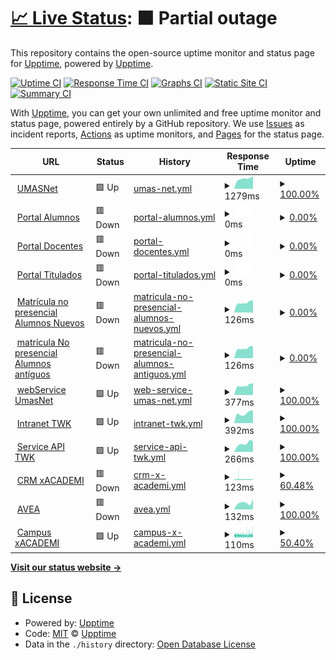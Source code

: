 # [📈 Live Status](https://upptime.github.io/upptime): <!--live status--> **🟧 Partial outage**

This repository contains the open-source uptime monitor and status page for [Upptime](https://upptime.js.org), powered by [Upptime](https://github.com/upptime/upptime).

[![Uptime CI](https://github.com/cleyan/status-umas/workflows/Uptime%20CI/badge.svg)](https://github.com/cleyan/status-umas/actions?query=workflow%3A%22Uptime+CI%22)
[![Response Time CI](https://github.com/cleyan/status-umas/workflows/Response%20Time%20CI/badge.svg)](https://github.com/cleyan/status-umas/actions?query=workflow%3A%22Response+Time+CI%22)
[![Graphs CI](https://github.com/cleyan/status-umas/workflows/Graphs%20CI/badge.svg)](https://github.com/cleyan/status-umas/actions?query=workflow%3A%22Graphs+CI%22)
[![Static Site CI](https://github.com/cleyan/status-umas/workflows/Static%20Site%20CI/badge.svg)](https://github.com/cleyan/status-umas/actions?query=workflow%3A%22Static+Site+CI%22)
[![Summary CI](https://github.com/cleyan/status-umas/workflows/Summary%20CI/badge.svg)](https://github.com/cleyan/status-umas/actions?query=workflow%3A%22Summary+CI%22)

With [Upptime](https://upptime.js.org), you can get your own unlimited and free uptime monitor and status page, powered entirely by a GitHub repository. We use [Issues](https://github.com/upptime/upptime/issues) as incident reports, [Actions](https://github.com/cleyan/status-umas/actions) as uptime monitors, and [Pages](https://upptime.github.io/upptime) for the status page.

<!--start: status pages-->
<!-- This summary is generated by Upptime (https://github.com/upptime/upptime) -->
<!-- Do not edit this manually, your changes will be overwritten -->
<!-- prettier-ignore -->
| URL | Status | History | Response Time | Uptime |
| --- | ------ | ------- | ------------- | ------ |
| <img alt="" src="https://icons.duckduckgo.com/ip3/twk.umas.cl.ico" height="13"> [UMASNet](https://twk.umas.cl/umasnet) | 🟩 Up | [umas-net.yml](https://github.com/cleyan/status-umas/commits/HEAD/history/umas-net.yml) | <details><summary><img alt="Response time graph" src="./graphs/umas-net/response-time-week.png" height="20"> 1279ms</summary><br><a href="https://status.twk.cl/history/umas-net"><img alt="Response time 1801" src="https://img.shields.io/endpoint?url=https%3A%2F%2Fraw.githubusercontent.com%2Fcleyan%2Fstatus-umas%2FHEAD%2Fapi%2Fumas-net%2Fresponse-time.json"></a><br><a href="https://status.twk.cl/history/umas-net"><img alt="24-hour response time 1565" src="https://img.shields.io/endpoint?url=https%3A%2F%2Fraw.githubusercontent.com%2Fcleyan%2Fstatus-umas%2FHEAD%2Fapi%2Fumas-net%2Fresponse-time-day.json"></a><br><a href="https://status.twk.cl/history/umas-net"><img alt="7-day response time 1279" src="https://img.shields.io/endpoint?url=https%3A%2F%2Fraw.githubusercontent.com%2Fcleyan%2Fstatus-umas%2FHEAD%2Fapi%2Fumas-net%2Fresponse-time-week.json"></a><br><a href="https://status.twk.cl/history/umas-net"><img alt="30-day response time 1303" src="https://img.shields.io/endpoint?url=https%3A%2F%2Fraw.githubusercontent.com%2Fcleyan%2Fstatus-umas%2FHEAD%2Fapi%2Fumas-net%2Fresponse-time-month.json"></a><br><a href="https://status.twk.cl/history/umas-net"><img alt="1-year response time 1836" src="https://img.shields.io/endpoint?url=https%3A%2F%2Fraw.githubusercontent.com%2Fcleyan%2Fstatus-umas%2FHEAD%2Fapi%2Fumas-net%2Fresponse-time-year.json"></a></details> | <details><summary><a href="https://status.twk.cl/history/umas-net">100.00%</a></summary><a href="https://status.twk.cl/history/umas-net"><img alt="All-time uptime 99.69%" src="https://img.shields.io/endpoint?url=https%3A%2F%2Fraw.githubusercontent.com%2Fcleyan%2Fstatus-umas%2FHEAD%2Fapi%2Fumas-net%2Fuptime.json"></a><br><a href="https://status.twk.cl/history/umas-net"><img alt="24-hour uptime 100.00%" src="https://img.shields.io/endpoint?url=https%3A%2F%2Fraw.githubusercontent.com%2Fcleyan%2Fstatus-umas%2FHEAD%2Fapi%2Fumas-net%2Fuptime-day.json"></a><br><a href="https://status.twk.cl/history/umas-net"><img alt="7-day uptime 100.00%" src="https://img.shields.io/endpoint?url=https%3A%2F%2Fraw.githubusercontent.com%2Fcleyan%2Fstatus-umas%2FHEAD%2Fapi%2Fumas-net%2Fuptime-week.json"></a><br><a href="https://status.twk.cl/history/umas-net"><img alt="30-day uptime 100.00%" src="https://img.shields.io/endpoint?url=https%3A%2F%2Fraw.githubusercontent.com%2Fcleyan%2Fstatus-umas%2FHEAD%2Fapi%2Fumas-net%2Fuptime-month.json"></a><br><a href="https://status.twk.cl/history/umas-net"><img alt="1-year uptime 99.62%" src="https://img.shields.io/endpoint?url=https%3A%2F%2Fraw.githubusercontent.com%2Fcleyan%2Fstatus-umas%2FHEAD%2Fapi%2Fumas-net%2Fuptime-year.json"></a></details>
| <img alt="" src="https://icons.duckduckgo.com/ip3/portalalumnos.twk.cl.ico" height="13"> [Portal Alumnos](https://portalalumnos.twk.cl) | 🟥 Down | [portal-alumnos.yml](https://github.com/cleyan/status-umas/commits/HEAD/history/portal-alumnos.yml) | <details><summary><img alt="Response time graph" src="./graphs/portal-alumnos/response-time-week.png" height="20"> 0ms</summary><br><a href="https://status.twk.cl/history/portal-alumnos"><img alt="Response time 751" src="https://img.shields.io/endpoint?url=https%3A%2F%2Fraw.githubusercontent.com%2Fcleyan%2Fstatus-umas%2FHEAD%2Fapi%2Fportal-alumnos%2Fresponse-time.json"></a><br><a href="https://status.twk.cl/history/portal-alumnos"><img alt="24-hour response time 0" src="https://img.shields.io/endpoint?url=https%3A%2F%2Fraw.githubusercontent.com%2Fcleyan%2Fstatus-umas%2FHEAD%2Fapi%2Fportal-alumnos%2Fresponse-time-day.json"></a><br><a href="https://status.twk.cl/history/portal-alumnos"><img alt="7-day response time 0" src="https://img.shields.io/endpoint?url=https%3A%2F%2Fraw.githubusercontent.com%2Fcleyan%2Fstatus-umas%2FHEAD%2Fapi%2Fportal-alumnos%2Fresponse-time-week.json"></a><br><a href="https://status.twk.cl/history/portal-alumnos"><img alt="30-day response time 0" src="https://img.shields.io/endpoint?url=https%3A%2F%2Fraw.githubusercontent.com%2Fcleyan%2Fstatus-umas%2FHEAD%2Fapi%2Fportal-alumnos%2Fresponse-time-month.json"></a><br><a href="https://status.twk.cl/history/portal-alumnos"><img alt="1-year response time 751" src="https://img.shields.io/endpoint?url=https%3A%2F%2Fraw.githubusercontent.com%2Fcleyan%2Fstatus-umas%2FHEAD%2Fapi%2Fportal-alumnos%2Fresponse-time-year.json"></a></details> | <details><summary><a href="https://status.twk.cl/history/portal-alumnos">0.00%</a></summary><a href="https://status.twk.cl/history/portal-alumnos"><img alt="All-time uptime 80.23%" src="https://img.shields.io/endpoint?url=https%3A%2F%2Fraw.githubusercontent.com%2Fcleyan%2Fstatus-umas%2FHEAD%2Fapi%2Fportal-alumnos%2Fuptime.json"></a><br><a href="https://status.twk.cl/history/portal-alumnos"><img alt="24-hour uptime 0.00%" src="https://img.shields.io/endpoint?url=https%3A%2F%2Fraw.githubusercontent.com%2Fcleyan%2Fstatus-umas%2FHEAD%2Fapi%2Fportal-alumnos%2Fuptime-day.json"></a><br><a href="https://status.twk.cl/history/portal-alumnos"><img alt="7-day uptime 0.00%" src="https://img.shields.io/endpoint?url=https%3A%2F%2Fraw.githubusercontent.com%2Fcleyan%2Fstatus-umas%2FHEAD%2Fapi%2Fportal-alumnos%2Fuptime-week.json"></a><br><a href="https://status.twk.cl/history/portal-alumnos"><img alt="30-day uptime 7.96%" src="https://img.shields.io/endpoint?url=https%3A%2F%2Fraw.githubusercontent.com%2Fcleyan%2Fstatus-umas%2FHEAD%2Fapi%2Fportal-alumnos%2Fuptime-month.json"></a><br><a href="https://status.twk.cl/history/portal-alumnos"><img alt="1-year uptime 26.28%" src="https://img.shields.io/endpoint?url=https%3A%2F%2Fraw.githubusercontent.com%2Fcleyan%2Fstatus-umas%2FHEAD%2Fapi%2Fportal-alumnos%2Fuptime-year.json"></a></details>
| <img alt="" src="https://icons.duckduckgo.com/ip3/portaldocentes.twk.cl.ico" height="13"> [Portal Docentes](https://portaldocentes.twk.cl) | 🟥 Down | [portal-docentes.yml](https://github.com/cleyan/status-umas/commits/HEAD/history/portal-docentes.yml) | <details><summary><img alt="Response time graph" src="./graphs/portal-docentes/response-time-week.png" height="20"> 0ms</summary><br><a href="https://status.twk.cl/history/portal-docentes"><img alt="Response time 825" src="https://img.shields.io/endpoint?url=https%3A%2F%2Fraw.githubusercontent.com%2Fcleyan%2Fstatus-umas%2FHEAD%2Fapi%2Fportal-docentes%2Fresponse-time.json"></a><br><a href="https://status.twk.cl/history/portal-docentes"><img alt="24-hour response time 0" src="https://img.shields.io/endpoint?url=https%3A%2F%2Fraw.githubusercontent.com%2Fcleyan%2Fstatus-umas%2FHEAD%2Fapi%2Fportal-docentes%2Fresponse-time-day.json"></a><br><a href="https://status.twk.cl/history/portal-docentes"><img alt="7-day response time 0" src="https://img.shields.io/endpoint?url=https%3A%2F%2Fraw.githubusercontent.com%2Fcleyan%2Fstatus-umas%2FHEAD%2Fapi%2Fportal-docentes%2Fresponse-time-week.json"></a><br><a href="https://status.twk.cl/history/portal-docentes"><img alt="30-day response time 0" src="https://img.shields.io/endpoint?url=https%3A%2F%2Fraw.githubusercontent.com%2Fcleyan%2Fstatus-umas%2FHEAD%2Fapi%2Fportal-docentes%2Fresponse-time-month.json"></a><br><a href="https://status.twk.cl/history/portal-docentes"><img alt="1-year response time 740" src="https://img.shields.io/endpoint?url=https%3A%2F%2Fraw.githubusercontent.com%2Fcleyan%2Fstatus-umas%2FHEAD%2Fapi%2Fportal-docentes%2Fresponse-time-year.json"></a></details> | <details><summary><a href="https://status.twk.cl/history/portal-docentes">0.00%</a></summary><a href="https://status.twk.cl/history/portal-docentes"><img alt="All-time uptime 80.35%" src="https://img.shields.io/endpoint?url=https%3A%2F%2Fraw.githubusercontent.com%2Fcleyan%2Fstatus-umas%2FHEAD%2Fapi%2Fportal-docentes%2Fuptime.json"></a><br><a href="https://status.twk.cl/history/portal-docentes"><img alt="24-hour uptime 0.00%" src="https://img.shields.io/endpoint?url=https%3A%2F%2Fraw.githubusercontent.com%2Fcleyan%2Fstatus-umas%2FHEAD%2Fapi%2Fportal-docentes%2Fuptime-day.json"></a><br><a href="https://status.twk.cl/history/portal-docentes"><img alt="7-day uptime 0.00%" src="https://img.shields.io/endpoint?url=https%3A%2F%2Fraw.githubusercontent.com%2Fcleyan%2Fstatus-umas%2FHEAD%2Fapi%2Fportal-docentes%2Fuptime-week.json"></a><br><a href="https://status.twk.cl/history/portal-docentes"><img alt="30-day uptime 7.96%" src="https://img.shields.io/endpoint?url=https%3A%2F%2Fraw.githubusercontent.com%2Fcleyan%2Fstatus-umas%2FHEAD%2Fapi%2Fportal-docentes%2Fuptime-month.json"></a><br><a href="https://status.twk.cl/history/portal-docentes"><img alt="1-year uptime 26.28%" src="https://img.shields.io/endpoint?url=https%3A%2F%2Fraw.githubusercontent.com%2Fcleyan%2Fstatus-umas%2FHEAD%2Fapi%2Fportal-docentes%2Fuptime-year.json"></a></details>
| <img alt="" src="https://icons.duckduckgo.com/ip3/portaltitulados.twk.cl.ico" height="13"> [Portal Titulados](https://portaltitulados.twk.cl) | 🟥 Down | [portal-titulados.yml](https://github.com/cleyan/status-umas/commits/HEAD/history/portal-titulados.yml) | <details><summary><img alt="Response time graph" src="./graphs/portal-titulados/response-time-week.png" height="20"> 0ms</summary><br><a href="https://status.twk.cl/history/portal-titulados"><img alt="Response time 674" src="https://img.shields.io/endpoint?url=https%3A%2F%2Fraw.githubusercontent.com%2Fcleyan%2Fstatus-umas%2FHEAD%2Fapi%2Fportal-titulados%2Fresponse-time.json"></a><br><a href="https://status.twk.cl/history/portal-titulados"><img alt="24-hour response time 0" src="https://img.shields.io/endpoint?url=https%3A%2F%2Fraw.githubusercontent.com%2Fcleyan%2Fstatus-umas%2FHEAD%2Fapi%2Fportal-titulados%2Fresponse-time-day.json"></a><br><a href="https://status.twk.cl/history/portal-titulados"><img alt="7-day response time 0" src="https://img.shields.io/endpoint?url=https%3A%2F%2Fraw.githubusercontent.com%2Fcleyan%2Fstatus-umas%2FHEAD%2Fapi%2Fportal-titulados%2Fresponse-time-week.json"></a><br><a href="https://status.twk.cl/history/portal-titulados"><img alt="30-day response time 0" src="https://img.shields.io/endpoint?url=https%3A%2F%2Fraw.githubusercontent.com%2Fcleyan%2Fstatus-umas%2FHEAD%2Fapi%2Fportal-titulados%2Fresponse-time-month.json"></a><br><a href="https://status.twk.cl/history/portal-titulados"><img alt="1-year response time 612" src="https://img.shields.io/endpoint?url=https%3A%2F%2Fraw.githubusercontent.com%2Fcleyan%2Fstatus-umas%2FHEAD%2Fapi%2Fportal-titulados%2Fresponse-time-year.json"></a></details> | <details><summary><a href="https://status.twk.cl/history/portal-titulados">0.00%</a></summary><a href="https://status.twk.cl/history/portal-titulados"><img alt="All-time uptime 80.28%" src="https://img.shields.io/endpoint?url=https%3A%2F%2Fraw.githubusercontent.com%2Fcleyan%2Fstatus-umas%2FHEAD%2Fapi%2Fportal-titulados%2Fuptime.json"></a><br><a href="https://status.twk.cl/history/portal-titulados"><img alt="24-hour uptime 0.00%" src="https://img.shields.io/endpoint?url=https%3A%2F%2Fraw.githubusercontent.com%2Fcleyan%2Fstatus-umas%2FHEAD%2Fapi%2Fportal-titulados%2Fuptime-day.json"></a><br><a href="https://status.twk.cl/history/portal-titulados"><img alt="7-day uptime 0.00%" src="https://img.shields.io/endpoint?url=https%3A%2F%2Fraw.githubusercontent.com%2Fcleyan%2Fstatus-umas%2FHEAD%2Fapi%2Fportal-titulados%2Fuptime-week.json"></a><br><a href="https://status.twk.cl/history/portal-titulados"><img alt="30-day uptime 7.96%" src="https://img.shields.io/endpoint?url=https%3A%2F%2Fraw.githubusercontent.com%2Fcleyan%2Fstatus-umas%2FHEAD%2Fapi%2Fportal-titulados%2Fuptime-month.json"></a><br><a href="https://status.twk.cl/history/portal-titulados"><img alt="1-year uptime 26.28%" src="https://img.shields.io/endpoint?url=https%3A%2F%2Fraw.githubusercontent.com%2Fcleyan%2Fstatus-umas%2FHEAD%2Fapi%2Fportal-titulados%2Fuptime-year.json"></a></details>
| <img alt="" src="https://icons.duckduckgo.com/ip3/twk.umas.cl.ico" height="13"> [Matrícula no presencial Alumnos Nuevos](https://twk.umas.cl/mnp) | 🟥 Down | [matricula-no-presencial-alumnos-nuevos.yml](https://github.com/cleyan/status-umas/commits/HEAD/history/matricula-no-presencial-alumnos-nuevos.yml) | <details><summary><img alt="Response time graph" src="./graphs/matricula-no-presencial-alumnos-nuevos/response-time-week.png" height="20"> 126ms</summary><br><a href="https://status.twk.cl/history/matricula-no-presencial-alumnos-nuevos"><img alt="Response time 219" src="https://img.shields.io/endpoint?url=https%3A%2F%2Fraw.githubusercontent.com%2Fcleyan%2Fstatus-umas%2FHEAD%2Fapi%2Fmatricula-no-presencial-alumnos-nuevos%2Fresponse-time.json"></a><br><a href="https://status.twk.cl/history/matricula-no-presencial-alumnos-nuevos"><img alt="24-hour response time 151" src="https://img.shields.io/endpoint?url=https%3A%2F%2Fraw.githubusercontent.com%2Fcleyan%2Fstatus-umas%2FHEAD%2Fapi%2Fmatricula-no-presencial-alumnos-nuevos%2Fresponse-time-day.json"></a><br><a href="https://status.twk.cl/history/matricula-no-presencial-alumnos-nuevos"><img alt="7-day response time 126" src="https://img.shields.io/endpoint?url=https%3A%2F%2Fraw.githubusercontent.com%2Fcleyan%2Fstatus-umas%2FHEAD%2Fapi%2Fmatricula-no-presencial-alumnos-nuevos%2Fresponse-time-week.json"></a><br><a href="https://status.twk.cl/history/matricula-no-presencial-alumnos-nuevos"><img alt="30-day response time 126" src="https://img.shields.io/endpoint?url=https%3A%2F%2Fraw.githubusercontent.com%2Fcleyan%2Fstatus-umas%2FHEAD%2Fapi%2Fmatricula-no-presencial-alumnos-nuevos%2Fresponse-time-month.json"></a><br><a href="https://status.twk.cl/history/matricula-no-presencial-alumnos-nuevos"><img alt="1-year response time 181" src="https://img.shields.io/endpoint?url=https%3A%2F%2Fraw.githubusercontent.com%2Fcleyan%2Fstatus-umas%2FHEAD%2Fapi%2Fmatricula-no-presencial-alumnos-nuevos%2Fresponse-time-year.json"></a></details> | <details><summary><a href="https://status.twk.cl/history/matricula-no-presencial-alumnos-nuevos">0.00%</a></summary><a href="https://status.twk.cl/history/matricula-no-presencial-alumnos-nuevos"><img alt="All-time uptime 80.18%" src="https://img.shields.io/endpoint?url=https%3A%2F%2Fraw.githubusercontent.com%2Fcleyan%2Fstatus-umas%2FHEAD%2Fapi%2Fmatricula-no-presencial-alumnos-nuevos%2Fuptime.json"></a><br><a href="https://status.twk.cl/history/matricula-no-presencial-alumnos-nuevos"><img alt="24-hour uptime 0.00%" src="https://img.shields.io/endpoint?url=https%3A%2F%2Fraw.githubusercontent.com%2Fcleyan%2Fstatus-umas%2FHEAD%2Fapi%2Fmatricula-no-presencial-alumnos-nuevos%2Fuptime-day.json"></a><br><a href="https://status.twk.cl/history/matricula-no-presencial-alumnos-nuevos"><img alt="7-day uptime 0.00%" src="https://img.shields.io/endpoint?url=https%3A%2F%2Fraw.githubusercontent.com%2Fcleyan%2Fstatus-umas%2FHEAD%2Fapi%2Fmatricula-no-presencial-alumnos-nuevos%2Fuptime-week.json"></a><br><a href="https://status.twk.cl/history/matricula-no-presencial-alumnos-nuevos"><img alt="30-day uptime 7.96%" src="https://img.shields.io/endpoint?url=https%3A%2F%2Fraw.githubusercontent.com%2Fcleyan%2Fstatus-umas%2FHEAD%2Fapi%2Fmatricula-no-presencial-alumnos-nuevos%2Fuptime-month.json"></a><br><a href="https://status.twk.cl/history/matricula-no-presencial-alumnos-nuevos"><img alt="1-year uptime 25.82%" src="https://img.shields.io/endpoint?url=https%3A%2F%2Fraw.githubusercontent.com%2Fcleyan%2Fstatus-umas%2FHEAD%2Fapi%2Fmatricula-no-presencial-alumnos-nuevos%2Fuptime-year.json"></a></details>
| <img alt="" src="https://icons.duckduckgo.com/ip3/twk.umas.cl.ico" height="13"> [matrícula No presencial Alumnos antíguos](https://twk.umas.cl/mnpaa) | 🟥 Down | [matricula-no-presencial-alumnos-antiguos.yml](https://github.com/cleyan/status-umas/commits/HEAD/history/matricula-no-presencial-alumnos-antiguos.yml) | <details><summary><img alt="Response time graph" src="./graphs/matricula-no-presencial-alumnos-antiguos/response-time-week.png" height="20"> 126ms</summary><br><a href="https://status.twk.cl/history/matricula-no-presencial-alumnos-antiguos"><img alt="Response time 201" src="https://img.shields.io/endpoint?url=https%3A%2F%2Fraw.githubusercontent.com%2Fcleyan%2Fstatus-umas%2FHEAD%2Fapi%2Fmatricula-no-presencial-alumnos-antiguos%2Fresponse-time.json"></a><br><a href="https://status.twk.cl/history/matricula-no-presencial-alumnos-antiguos"><img alt="24-hour response time 151" src="https://img.shields.io/endpoint?url=https%3A%2F%2Fraw.githubusercontent.com%2Fcleyan%2Fstatus-umas%2FHEAD%2Fapi%2Fmatricula-no-presencial-alumnos-antiguos%2Fresponse-time-day.json"></a><br><a href="https://status.twk.cl/history/matricula-no-presencial-alumnos-antiguos"><img alt="7-day response time 126" src="https://img.shields.io/endpoint?url=https%3A%2F%2Fraw.githubusercontent.com%2Fcleyan%2Fstatus-umas%2FHEAD%2Fapi%2Fmatricula-no-presencial-alumnos-antiguos%2Fresponse-time-week.json"></a><br><a href="https://status.twk.cl/history/matricula-no-presencial-alumnos-antiguos"><img alt="30-day response time 126" src="https://img.shields.io/endpoint?url=https%3A%2F%2Fraw.githubusercontent.com%2Fcleyan%2Fstatus-umas%2FHEAD%2Fapi%2Fmatricula-no-presencial-alumnos-antiguos%2Fresponse-time-month.json"></a><br><a href="https://status.twk.cl/history/matricula-no-presencial-alumnos-antiguos"><img alt="1-year response time 161" src="https://img.shields.io/endpoint?url=https%3A%2F%2Fraw.githubusercontent.com%2Fcleyan%2Fstatus-umas%2FHEAD%2Fapi%2Fmatricula-no-presencial-alumnos-antiguos%2Fresponse-time-year.json"></a></details> | <details><summary><a href="https://status.twk.cl/history/matricula-no-presencial-alumnos-antiguos">0.00%</a></summary><a href="https://status.twk.cl/history/matricula-no-presencial-alumnos-antiguos"><img alt="All-time uptime 80.20%" src="https://img.shields.io/endpoint?url=https%3A%2F%2Fraw.githubusercontent.com%2Fcleyan%2Fstatus-umas%2FHEAD%2Fapi%2Fmatricula-no-presencial-alumnos-antiguos%2Fuptime.json"></a><br><a href="https://status.twk.cl/history/matricula-no-presencial-alumnos-antiguos"><img alt="24-hour uptime 0.00%" src="https://img.shields.io/endpoint?url=https%3A%2F%2Fraw.githubusercontent.com%2Fcleyan%2Fstatus-umas%2FHEAD%2Fapi%2Fmatricula-no-presencial-alumnos-antiguos%2Fuptime-day.json"></a><br><a href="https://status.twk.cl/history/matricula-no-presencial-alumnos-antiguos"><img alt="7-day uptime 0.00%" src="https://img.shields.io/endpoint?url=https%3A%2F%2Fraw.githubusercontent.com%2Fcleyan%2Fstatus-umas%2FHEAD%2Fapi%2Fmatricula-no-presencial-alumnos-antiguos%2Fuptime-week.json"></a><br><a href="https://status.twk.cl/history/matricula-no-presencial-alumnos-antiguos"><img alt="30-day uptime 7.96%" src="https://img.shields.io/endpoint?url=https%3A%2F%2Fraw.githubusercontent.com%2Fcleyan%2Fstatus-umas%2FHEAD%2Fapi%2Fmatricula-no-presencial-alumnos-antiguos%2Fuptime-month.json"></a><br><a href="https://status.twk.cl/history/matricula-no-presencial-alumnos-antiguos"><img alt="1-year uptime 25.82%" src="https://img.shields.io/endpoint?url=https%3A%2F%2Fraw.githubusercontent.com%2Fcleyan%2Fstatus-umas%2FHEAD%2Fapi%2Fmatricula-no-presencial-alumnos-antiguos%2Fuptime-year.json"></a></details>
| <img alt="" src="https://icons.duckduckgo.com/ip3/twk.umas.cl.ico" height="13"> [webService UmasNet](https://twk.umas.cl/wsInterfazUsrTwk/Service1.asmx?WSDL) | 🟩 Up | [web-service-umas-net.yml](https://github.com/cleyan/status-umas/commits/HEAD/history/web-service-umas-net.yml) | <details><summary><img alt="Response time graph" src="./graphs/web-service-umas-net/response-time-week.png" height="20"> 377ms</summary><br><a href="https://status.twk.cl/history/web-service-umas-net"><img alt="Response time 380" src="https://img.shields.io/endpoint?url=https%3A%2F%2Fraw.githubusercontent.com%2Fcleyan%2Fstatus-umas%2FHEAD%2Fapi%2Fweb-service-umas-net%2Fresponse-time.json"></a><br><a href="https://status.twk.cl/history/web-service-umas-net"><img alt="24-hour response time 452" src="https://img.shields.io/endpoint?url=https%3A%2F%2Fraw.githubusercontent.com%2Fcleyan%2Fstatus-umas%2FHEAD%2Fapi%2Fweb-service-umas-net%2Fresponse-time-day.json"></a><br><a href="https://status.twk.cl/history/web-service-umas-net"><img alt="7-day response time 377" src="https://img.shields.io/endpoint?url=https%3A%2F%2Fraw.githubusercontent.com%2Fcleyan%2Fstatus-umas%2FHEAD%2Fapi%2Fweb-service-umas-net%2Fresponse-time-week.json"></a><br><a href="https://status.twk.cl/history/web-service-umas-net"><img alt="30-day response time 377" src="https://img.shields.io/endpoint?url=https%3A%2F%2Fraw.githubusercontent.com%2Fcleyan%2Fstatus-umas%2FHEAD%2Fapi%2Fweb-service-umas-net%2Fresponse-time-month.json"></a><br><a href="https://status.twk.cl/history/web-service-umas-net"><img alt="1-year response time 377" src="https://img.shields.io/endpoint?url=https%3A%2F%2Fraw.githubusercontent.com%2Fcleyan%2Fstatus-umas%2FHEAD%2Fapi%2Fweb-service-umas-net%2Fresponse-time-year.json"></a></details> | <details><summary><a href="https://status.twk.cl/history/web-service-umas-net">100.00%</a></summary><a href="https://status.twk.cl/history/web-service-umas-net"><img alt="All-time uptime 99.88%" src="https://img.shields.io/endpoint?url=https%3A%2F%2Fraw.githubusercontent.com%2Fcleyan%2Fstatus-umas%2FHEAD%2Fapi%2Fweb-service-umas-net%2Fuptime.json"></a><br><a href="https://status.twk.cl/history/web-service-umas-net"><img alt="24-hour uptime 100.00%" src="https://img.shields.io/endpoint?url=https%3A%2F%2Fraw.githubusercontent.com%2Fcleyan%2Fstatus-umas%2FHEAD%2Fapi%2Fweb-service-umas-net%2Fuptime-day.json"></a><br><a href="https://status.twk.cl/history/web-service-umas-net"><img alt="7-day uptime 100.00%" src="https://img.shields.io/endpoint?url=https%3A%2F%2Fraw.githubusercontent.com%2Fcleyan%2Fstatus-umas%2FHEAD%2Fapi%2Fweb-service-umas-net%2Fuptime-week.json"></a><br><a href="https://status.twk.cl/history/web-service-umas-net"><img alt="30-day uptime 100.00%" src="https://img.shields.io/endpoint?url=https%3A%2F%2Fraw.githubusercontent.com%2Fcleyan%2Fstatus-umas%2FHEAD%2Fapi%2Fweb-service-umas-net%2Fuptime-month.json"></a><br><a href="https://status.twk.cl/history/web-service-umas-net"><img alt="1-year uptime 99.85%" src="https://img.shields.io/endpoint?url=https%3A%2F%2Fraw.githubusercontent.com%2Fcleyan%2Fstatus-umas%2FHEAD%2Fapi%2Fweb-service-umas-net%2Fuptime-year.json"></a></details>
| <img alt="" src="https://icons.duckduckgo.com/ip3/intranet.twk.cl.ico" height="13"> [Intranet TWK](https://intranet.twk.cl) | 🟩 Up | [intranet-twk.yml](https://github.com/cleyan/status-umas/commits/HEAD/history/intranet-twk.yml) | <details><summary><img alt="Response time graph" src="./graphs/intranet-twk/response-time-week.png" height="20"> 392ms</summary><br><a href="https://status.twk.cl/history/intranet-twk"><img alt="Response time 423" src="https://img.shields.io/endpoint?url=https%3A%2F%2Fraw.githubusercontent.com%2Fcleyan%2Fstatus-umas%2FHEAD%2Fapi%2Fintranet-twk%2Fresponse-time.json"></a><br><a href="https://status.twk.cl/history/intranet-twk"><img alt="24-hour response time 495" src="https://img.shields.io/endpoint?url=https%3A%2F%2Fraw.githubusercontent.com%2Fcleyan%2Fstatus-umas%2FHEAD%2Fapi%2Fintranet-twk%2Fresponse-time-day.json"></a><br><a href="https://status.twk.cl/history/intranet-twk"><img alt="7-day response time 392" src="https://img.shields.io/endpoint?url=https%3A%2F%2Fraw.githubusercontent.com%2Fcleyan%2Fstatus-umas%2FHEAD%2Fapi%2Fintranet-twk%2Fresponse-time-week.json"></a><br><a href="https://status.twk.cl/history/intranet-twk"><img alt="30-day response time 389" src="https://img.shields.io/endpoint?url=https%3A%2F%2Fraw.githubusercontent.com%2Fcleyan%2Fstatus-umas%2FHEAD%2Fapi%2Fintranet-twk%2Fresponse-time-month.json"></a><br><a href="https://status.twk.cl/history/intranet-twk"><img alt="1-year response time 402" src="https://img.shields.io/endpoint?url=https%3A%2F%2Fraw.githubusercontent.com%2Fcleyan%2Fstatus-umas%2FHEAD%2Fapi%2Fintranet-twk%2Fresponse-time-year.json"></a></details> | <details><summary><a href="https://status.twk.cl/history/intranet-twk">100.00%</a></summary><a href="https://status.twk.cl/history/intranet-twk"><img alt="All-time uptime 99.70%" src="https://img.shields.io/endpoint?url=https%3A%2F%2Fraw.githubusercontent.com%2Fcleyan%2Fstatus-umas%2FHEAD%2Fapi%2Fintranet-twk%2Fuptime.json"></a><br><a href="https://status.twk.cl/history/intranet-twk"><img alt="24-hour uptime 100.00%" src="https://img.shields.io/endpoint?url=https%3A%2F%2Fraw.githubusercontent.com%2Fcleyan%2Fstatus-umas%2FHEAD%2Fapi%2Fintranet-twk%2Fuptime-day.json"></a><br><a href="https://status.twk.cl/history/intranet-twk"><img alt="7-day uptime 100.00%" src="https://img.shields.io/endpoint?url=https%3A%2F%2Fraw.githubusercontent.com%2Fcleyan%2Fstatus-umas%2FHEAD%2Fapi%2Fintranet-twk%2Fuptime-week.json"></a><br><a href="https://status.twk.cl/history/intranet-twk"><img alt="30-day uptime 100.00%" src="https://img.shields.io/endpoint?url=https%3A%2F%2Fraw.githubusercontent.com%2Fcleyan%2Fstatus-umas%2FHEAD%2Fapi%2Fintranet-twk%2Fuptime-month.json"></a><br><a href="https://status.twk.cl/history/intranet-twk"><img alt="1-year uptime 99.45%" src="https://img.shields.io/endpoint?url=https%3A%2F%2Fraw.githubusercontent.com%2Fcleyan%2Fstatus-umas%2FHEAD%2Fapi%2Fintranet-twk%2Fuptime-year.json"></a></details>
| <img alt="" src="https://icons.duckduckgo.com/ip3/service.twk.cl.ico" height="13"> [Service API TWK](https://service.twk.cl) | 🟩 Up | [service-api-twk.yml](https://github.com/cleyan/status-umas/commits/HEAD/history/service-api-twk.yml) | <details><summary><img alt="Response time graph" src="./graphs/service-api-twk/response-time-week.png" height="20"> 266ms</summary><br><a href="https://status.twk.cl/history/service-api-twk"><img alt="Response time 257" src="https://img.shields.io/endpoint?url=https%3A%2F%2Fraw.githubusercontent.com%2Fcleyan%2Fstatus-umas%2FHEAD%2Fapi%2Fservice-api-twk%2Fresponse-time.json"></a><br><a href="https://status.twk.cl/history/service-api-twk"><img alt="24-hour response time 326" src="https://img.shields.io/endpoint?url=https%3A%2F%2Fraw.githubusercontent.com%2Fcleyan%2Fstatus-umas%2FHEAD%2Fapi%2Fservice-api-twk%2Fresponse-time-day.json"></a><br><a href="https://status.twk.cl/history/service-api-twk"><img alt="7-day response time 266" src="https://img.shields.io/endpoint?url=https%3A%2F%2Fraw.githubusercontent.com%2Fcleyan%2Fstatus-umas%2FHEAD%2Fapi%2Fservice-api-twk%2Fresponse-time-week.json"></a><br><a href="https://status.twk.cl/history/service-api-twk"><img alt="30-day response time 257" src="https://img.shields.io/endpoint?url=https%3A%2F%2Fraw.githubusercontent.com%2Fcleyan%2Fstatus-umas%2FHEAD%2Fapi%2Fservice-api-twk%2Fresponse-time-month.json"></a><br><a href="https://status.twk.cl/history/service-api-twk"><img alt="1-year response time 252" src="https://img.shields.io/endpoint?url=https%3A%2F%2Fraw.githubusercontent.com%2Fcleyan%2Fstatus-umas%2FHEAD%2Fapi%2Fservice-api-twk%2Fresponse-time-year.json"></a></details> | <details><summary><a href="https://status.twk.cl/history/service-api-twk">100.00%</a></summary><a href="https://status.twk.cl/history/service-api-twk"><img alt="All-time uptime 99.74%" src="https://img.shields.io/endpoint?url=https%3A%2F%2Fraw.githubusercontent.com%2Fcleyan%2Fstatus-umas%2FHEAD%2Fapi%2Fservice-api-twk%2Fuptime.json"></a><br><a href="https://status.twk.cl/history/service-api-twk"><img alt="24-hour uptime 100.00%" src="https://img.shields.io/endpoint?url=https%3A%2F%2Fraw.githubusercontent.com%2Fcleyan%2Fstatus-umas%2FHEAD%2Fapi%2Fservice-api-twk%2Fuptime-day.json"></a><br><a href="https://status.twk.cl/history/service-api-twk"><img alt="7-day uptime 100.00%" src="https://img.shields.io/endpoint?url=https%3A%2F%2Fraw.githubusercontent.com%2Fcleyan%2Fstatus-umas%2FHEAD%2Fapi%2Fservice-api-twk%2Fuptime-week.json"></a><br><a href="https://status.twk.cl/history/service-api-twk"><img alt="30-day uptime 100.00%" src="https://img.shields.io/endpoint?url=https%3A%2F%2Fraw.githubusercontent.com%2Fcleyan%2Fstatus-umas%2FHEAD%2Fapi%2Fservice-api-twk%2Fuptime-month.json"></a><br><a href="https://status.twk.cl/history/service-api-twk"><img alt="1-year uptime 99.45%" src="https://img.shields.io/endpoint?url=https%3A%2F%2Fraw.githubusercontent.com%2Fcleyan%2Fstatus-umas%2FHEAD%2Fapi%2Fservice-api-twk%2Fuptime-year.json"></a></details>
| <img alt="" src="https://icons.duckduckgo.com/ip3/crm.xacademi.com.ico" height="13"> [CRM xACADEMI](https://crm.xacademi.com/) | 🟥 Down | [crm-x-academi.yml](https://github.com/cleyan/status-umas/commits/HEAD/history/crm-x-academi.yml) | <details><summary><img alt="Response time graph" src="./graphs/crm-x-academi/response-time-week.png" height="20"> 123ms</summary><br><a href="https://status.twk.cl/history/crm-x-academi"><img alt="Response time 112" src="https://img.shields.io/endpoint?url=https%3A%2F%2Fraw.githubusercontent.com%2Fcleyan%2Fstatus-umas%2FHEAD%2Fapi%2Fcrm-x-academi%2Fresponse-time.json"></a><br><a href="https://status.twk.cl/history/crm-x-academi"><img alt="24-hour response time 125" src="https://img.shields.io/endpoint?url=https%3A%2F%2Fraw.githubusercontent.com%2Fcleyan%2Fstatus-umas%2FHEAD%2Fapi%2Fcrm-x-academi%2Fresponse-time-day.json"></a><br><a href="https://status.twk.cl/history/crm-x-academi"><img alt="7-day response time 123" src="https://img.shields.io/endpoint?url=https%3A%2F%2Fraw.githubusercontent.com%2Fcleyan%2Fstatus-umas%2FHEAD%2Fapi%2Fcrm-x-academi%2Fresponse-time-week.json"></a><br><a href="https://status.twk.cl/history/crm-x-academi"><img alt="30-day response time 123" src="https://img.shields.io/endpoint?url=https%3A%2F%2Fraw.githubusercontent.com%2Fcleyan%2Fstatus-umas%2FHEAD%2Fapi%2Fcrm-x-academi%2Fresponse-time-month.json"></a><br><a href="https://status.twk.cl/history/crm-x-academi"><img alt="1-year response time 114" src="https://img.shields.io/endpoint?url=https%3A%2F%2Fraw.githubusercontent.com%2Fcleyan%2Fstatus-umas%2FHEAD%2Fapi%2Fcrm-x-academi%2Fresponse-time-year.json"></a></details> | <details><summary><a href="https://status.twk.cl/history/crm-x-academi">60.48%</a></summary><a href="https://status.twk.cl/history/crm-x-academi"><img alt="All-time uptime 99.80%" src="https://img.shields.io/endpoint?url=https%3A%2F%2Fraw.githubusercontent.com%2Fcleyan%2Fstatus-umas%2FHEAD%2Fapi%2Fcrm-x-academi%2Fuptime.json"></a><br><a href="https://status.twk.cl/history/crm-x-academi"><img alt="24-hour uptime 39.73%" src="https://img.shields.io/endpoint?url=https%3A%2F%2Fraw.githubusercontent.com%2Fcleyan%2Fstatus-umas%2FHEAD%2Fapi%2Fcrm-x-academi%2Fuptime-day.json"></a><br><a href="https://status.twk.cl/history/crm-x-academi"><img alt="7-day uptime 60.48%" src="https://img.shields.io/endpoint?url=https%3A%2F%2Fraw.githubusercontent.com%2Fcleyan%2Fstatus-umas%2FHEAD%2Fapi%2Fcrm-x-academi%2Fuptime-week.json"></a><br><a href="https://status.twk.cl/history/crm-x-academi"><img alt="30-day uptime 90.91%" src="https://img.shields.io/endpoint?url=https%3A%2F%2Fraw.githubusercontent.com%2Fcleyan%2Fstatus-umas%2FHEAD%2Fapi%2Fcrm-x-academi%2Fuptime-month.json"></a><br><a href="https://status.twk.cl/history/crm-x-academi"><img alt="1-year uptime 99.24%" src="https://img.shields.io/endpoint?url=https%3A%2F%2Fraw.githubusercontent.com%2Fcleyan%2Fstatus-umas%2FHEAD%2Fapi%2Fcrm-x-academi%2Fuptime-year.json"></a></details>
| <img alt="" src="https://icons.duckduckgo.com/ip3/avea.cl.ico" height="13"> [AVEA](https://avea.cl/ping.php) | 🟥 Down | [avea.yml](https://github.com/cleyan/status-umas/commits/HEAD/history/avea.yml) | <details><summary><img alt="Response time graph" src="./graphs/avea/response-time-week.png" height="20"> 132ms</summary><br><a href="https://status.twk.cl/history/avea"><img alt="Response time 136" src="https://img.shields.io/endpoint?url=https%3A%2F%2Fraw.githubusercontent.com%2Fcleyan%2Fstatus-umas%2FHEAD%2Fapi%2Favea%2Fresponse-time.json"></a><br><a href="https://status.twk.cl/history/avea"><img alt="24-hour response time 208" src="https://img.shields.io/endpoint?url=https%3A%2F%2Fraw.githubusercontent.com%2Fcleyan%2Fstatus-umas%2FHEAD%2Fapi%2Favea%2Fresponse-time-day.json"></a><br><a href="https://status.twk.cl/history/avea"><img alt="7-day response time 132" src="https://img.shields.io/endpoint?url=https%3A%2F%2Fraw.githubusercontent.com%2Fcleyan%2Fstatus-umas%2FHEAD%2Fapi%2Favea%2Fresponse-time-week.json"></a><br><a href="https://status.twk.cl/history/avea"><img alt="30-day response time 120" src="https://img.shields.io/endpoint?url=https%3A%2F%2Fraw.githubusercontent.com%2Fcleyan%2Fstatus-umas%2FHEAD%2Fapi%2Favea%2Fresponse-time-month.json"></a><br><a href="https://status.twk.cl/history/avea"><img alt="1-year response time 132" src="https://img.shields.io/endpoint?url=https%3A%2F%2Fraw.githubusercontent.com%2Fcleyan%2Fstatus-umas%2FHEAD%2Fapi%2Favea%2Fresponse-time-year.json"></a></details> | <details><summary><a href="https://status.twk.cl/history/avea">100.00%</a></summary><a href="https://status.twk.cl/history/avea"><img alt="All-time uptime 86.67%" src="https://img.shields.io/endpoint?url=https%3A%2F%2Fraw.githubusercontent.com%2Fcleyan%2Fstatus-umas%2FHEAD%2Fapi%2Favea%2Fuptime.json"></a><br><a href="https://status.twk.cl/history/avea"><img alt="24-hour uptime 100.00%" src="https://img.shields.io/endpoint?url=https%3A%2F%2Fraw.githubusercontent.com%2Fcleyan%2Fstatus-umas%2FHEAD%2Fapi%2Favea%2Fuptime-day.json"></a><br><a href="https://status.twk.cl/history/avea"><img alt="7-day uptime 100.00%" src="https://img.shields.io/endpoint?url=https%3A%2F%2Fraw.githubusercontent.com%2Fcleyan%2Fstatus-umas%2FHEAD%2Fapi%2Favea%2Fuptime-week.json"></a><br><a href="https://status.twk.cl/history/avea"><img alt="30-day uptime 100.00%" src="https://img.shields.io/endpoint?url=https%3A%2F%2Fraw.githubusercontent.com%2Fcleyan%2Fstatus-umas%2FHEAD%2Fapi%2Favea%2Fuptime-month.json"></a><br><a href="https://status.twk.cl/history/avea"><img alt="1-year uptime 100.00%" src="https://img.shields.io/endpoint?url=https%3A%2F%2Fraw.githubusercontent.com%2Fcleyan%2Fstatus-umas%2FHEAD%2Fapi%2Favea%2Fuptime-year.json"></a></details>
| <img alt="" src="https://icons.duckduckgo.com/ip3/campus.xacademi.com.ico" height="13"> [Campus xACADEMI](https://campus.xacademi.com/) | 🟩 Up | [campus-x-academi.yml](https://github.com/cleyan/status-umas/commits/HEAD/history/campus-x-academi.yml) | <details><summary><img alt="Response time graph" src="./graphs/campus-x-academi/response-time-week.png" height="20"> 110ms</summary><br><a href="https://status.twk.cl/history/campus-x-academi"><img alt="Response time 107" src="https://img.shields.io/endpoint?url=https%3A%2F%2Fraw.githubusercontent.com%2Fcleyan%2Fstatus-umas%2FHEAD%2Fapi%2Fcampus-x-academi%2Fresponse-time.json"></a><br><a href="https://status.twk.cl/history/campus-x-academi"><img alt="24-hour response time 132" src="https://img.shields.io/endpoint?url=https%3A%2F%2Fraw.githubusercontent.com%2Fcleyan%2Fstatus-umas%2FHEAD%2Fapi%2Fcampus-x-academi%2Fresponse-time-day.json"></a><br><a href="https://status.twk.cl/history/campus-x-academi"><img alt="7-day response time 110" src="https://img.shields.io/endpoint?url=https%3A%2F%2Fraw.githubusercontent.com%2Fcleyan%2Fstatus-umas%2FHEAD%2Fapi%2Fcampus-x-academi%2Fresponse-time-week.json"></a><br><a href="https://status.twk.cl/history/campus-x-academi"><img alt="30-day response time 111" src="https://img.shields.io/endpoint?url=https%3A%2F%2Fraw.githubusercontent.com%2Fcleyan%2Fstatus-umas%2FHEAD%2Fapi%2Fcampus-x-academi%2Fresponse-time-month.json"></a><br><a href="https://status.twk.cl/history/campus-x-academi"><img alt="1-year response time 109" src="https://img.shields.io/endpoint?url=https%3A%2F%2Fraw.githubusercontent.com%2Fcleyan%2Fstatus-umas%2FHEAD%2Fapi%2Fcampus-x-academi%2Fresponse-time-year.json"></a></details> | <details><summary><a href="https://status.twk.cl/history/campus-x-academi">50.40%</a></summary><a href="https://status.twk.cl/history/campus-x-academi"><img alt="All-time uptime 99.74%" src="https://img.shields.io/endpoint?url=https%3A%2F%2Fraw.githubusercontent.com%2Fcleyan%2Fstatus-umas%2FHEAD%2Fapi%2Fcampus-x-academi%2Fuptime.json"></a><br><a href="https://status.twk.cl/history/campus-x-academi"><img alt="24-hour uptime 33.69%" src="https://img.shields.io/endpoint?url=https%3A%2F%2Fraw.githubusercontent.com%2Fcleyan%2Fstatus-umas%2FHEAD%2Fapi%2Fcampus-x-academi%2Fuptime-day.json"></a><br><a href="https://status.twk.cl/history/campus-x-academi"><img alt="7-day uptime 50.40%" src="https://img.shields.io/endpoint?url=https%3A%2F%2Fraw.githubusercontent.com%2Fcleyan%2Fstatus-umas%2FHEAD%2Fapi%2Fcampus-x-academi%2Fuptime-week.json"></a><br><a href="https://status.twk.cl/history/campus-x-academi"><img alt="30-day uptime 88.59%" src="https://img.shields.io/endpoint?url=https%3A%2F%2Fraw.githubusercontent.com%2Fcleyan%2Fstatus-umas%2FHEAD%2Fapi%2Fcampus-x-academi%2Fuptime-month.json"></a><br><a href="https://status.twk.cl/history/campus-x-academi"><img alt="1-year uptime 99.05%" src="https://img.shields.io/endpoint?url=https%3A%2F%2Fraw.githubusercontent.com%2Fcleyan%2Fstatus-umas%2FHEAD%2Fapi%2Fcampus-x-academi%2Fuptime-year.json"></a></details>

<!--end: status pages-->

[**Visit our status website →**](https://status.twk.cl)

## 📄 License

- Powered by: [Upptime](https://github.com/upptime/upptime)
- Code: [MIT](./LICENSE) © [Upptime](https://upptime.js.org)
- Data in the `./history` directory: [Open Database License](https://opendatacommons.org/licenses/odbl/1-0/)

